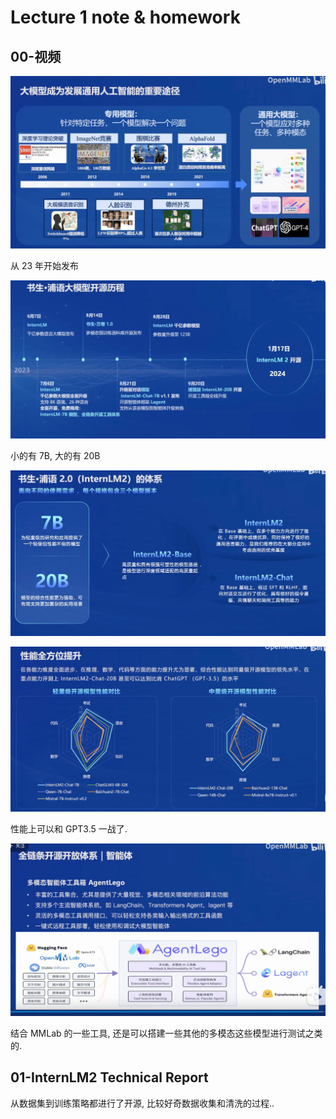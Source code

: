 # Lecture 1 note & homework

## 00-视频

![image-20240328141435371](https://raw.githubusercontent.com/zhuhu00/img/master/20240328141435.png)

从 23 年开始发布

![image-20240328141515570](https://raw.githubusercontent.com/zhuhu00/img/master/20240328141515.png)

小的有 7B, 大的有 20B

![image-20240328141542135](https://raw.githubusercontent.com/zhuhu00/img/master/20240328141542.png)

![image-20240328141820378](https://raw.githubusercontent.com/zhuhu00/img/master/20240328141820.png)

性能上可以和 GPT3.5 一战了. 

![image-20240328174129297](https://raw.githubusercontent.com/zhuhu00/img/master/20240328174129.png)

结合 MMLab 的一些工具, 还是可以搭建一些其他的多模态这些模型进行测试之类的.

## 01-InternLM2 Technical Report

从数据集到训练策略都进行了开源, 比较好奇数据收集和清洗的过程..
